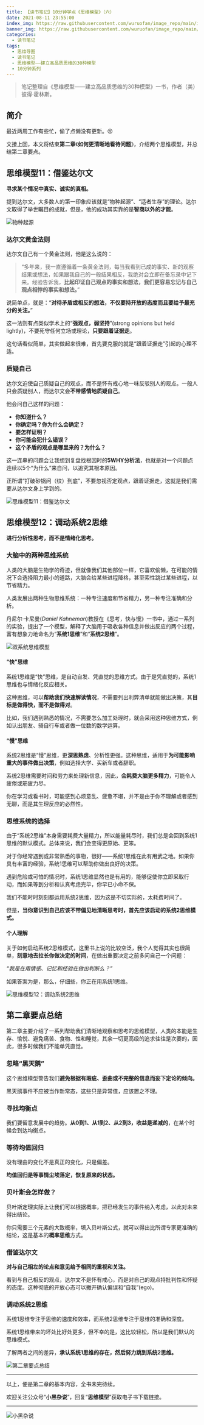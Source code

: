 ```yaml
---
title: 【读书笔记】10分钟学点《思维模型》（六）
date: 2021-08-11 23:55:00
index_img: https://raw.githubusercontent.com/wuruofan/image_repo/main/img/%E8%BF%9B%E5%8C%96%E8%AE%BA.jpg
banner_img: https://raw.githubusercontent.com/wuruofan/image_repo/main/img/%E8%BF%9B%E5%8C%96%E8%AE%BA.jpg
categories:
  - 读书笔记
tags:
  - 思维导图
  - 读书笔记
  - 思维模型——建立高品质思维的30种模型
  - 10分钟系列
---
```



> 笔记整理自《思维模型——建立高品质思维的30种模型》一书，作者（美）彼得·霍林斯。
>



## 简介

最近两周工作有些忙，偷了点懒没有更新。😵



文接上回，本文将结束**第二章**《**如何更清晰地看待问题**》，介绍两个思维模型，并总结第二章要点。





## 思维模型11：借鉴达尔文

**寻求某个情况中真实、诚实的真相。**



提到达尔文，大多数人的第一印象应该就是“物种起源”、“适者生存”的理论。达尔文取得了举世瞩目的成就，但是，他的成功其实靠的是**智商以外的才能**。

![物种起源](https://raw.githubusercontent.com/wuruofan/image_repo/main/img/%E7%89%A9%E7%A7%8D%E8%B5%B7%E6%BA%90.jpeg)



### 达尔文黄金法则

达尔文自己有一个黄金法则，他是这么说的：

> “多年来，我一直遵循着一条黄金法则，每当我看到已成的事实、新的观察结果或想法，如果跟我自己的一般结果相反，我绝对会立即在备忘录中记下来。经验告诉我，**比起印证自己观点的事实和想法，我们更容易忘记与自己观点相悖的事实和想法。**”



说简单点，就是：“**对待矛盾或相反的想法，不仅要持开放的态度而且要给予最充分的关注。**”



这一法则有点类似学术上的“**强观点，弱坚持**”(strong opinions but held lightly)，不要死守任何立场或理论，**只要跟着证据走**。



这句话看似简单，其实做起来很难，首先要克服的就是“跟着证据走”引起的心理不适。



### 质疑自己

达尔文迫使自己质疑自己的观点，而不是怀有戒心地一味反驳别人的观点。一般人只会质疑别人，而达尔文会**不带感情地质疑自己**。



他会问自己这样的问题：

- **你知道什么？**
- **你确定吗？你为什么会确定？**
- **要怎样证明？**
- **你可能会犯什么错误？**
- **这个矛盾的观点是哪里来的？为什么？**



这一连串的问题会让我想到复盘找根因时的**5WHY分析法**，也就是对一个问题点连续以5个“为什么”来自问，以追究其根本原因。

正所谓“打破砂锅问（纹）到底”，不要忽视否定观点，跟着证据走，这就是我们需要从达尔文身上学到的。

![思维模型11：借鉴达尔文](https://raw.githubusercontent.com/wuruofan/image_repo/main/img/%E6%80%9D%E7%BB%B4%E6%A8%A1%E5%9E%8B11%EF%BC%9A%E5%80%9F%E9%89%B4%E8%BE%BE%E5%B0%94%E6%96%87.png)



## 思维模型12：调动系统2思维

**进行分析性思考，而不是情绪化思考。**



### 大脑中的两种思维系统

人类的大脑是生物学的奇迹，但就像我们其他部位一样，它喜欢偷懒，在可能的情况下会选择阻力最小的道路，大脑会给某些进程降格，甚至索性跳过某些进程，以节省精力。

人类发展出两种生物思维系统：一种专注速度和节省精力，另一种专注准确和分析。



丹尼尔·卡尼曼(*Daniel Kahneman*)教授在《思考，快与慢》一书中，通过一系列的实验，提出了一个模型，解释了大脑用于吸收各种信息并做出反应的两个过程，富有想象力地命名为“**系统1思维**”和“**系统2思维**”。

![双系统思维模型](https://raw.githubusercontent.com/wuruofan/image_repo/main/img/%E5%8F%8C%E7%B3%BB%E7%BB%9F%E6%80%9D%E7%BB%B4%E6%A8%A1%E5%9E%8B.webp)

#### “快”思维

系统1思维是“快”思维，是自动自发、凭直觉的思维方式。由于是凭直觉的，系统1思维也与情绪化反应相关。



这种思维，可以**帮助我们快速解读情况**，不需要列出利弊清单就能做出决策，其**目标是做得快，而不是做得对**。



比如，我们遇到熟悉的情况，不需要怎么加工处理时，就会采用这种思维方式，例如认出朋友、骑自行车或者做一位数的数学运算。



#### “慢”思维

系统2思维是“慢”思维，更**深思熟虑**、分析性更强。这种思维，适用于**为可能影响重大的事件做出决策**，例如选择大学、买新车或者辞职。



系统2思维需要时间和劳力来处理新信息，因此，**会耗费大脑更多精力**，可能令人疲倦或筋疲力尽。



你在学习或看书时，可能感到心烦意乱、疲惫不堪，并不是由于你不理解或者感到无聊，而是其生理反应的必然性。



### 思维系统的选择



由于“系统2思维”本身需要耗费大量精力，所以能量耗尽时，我们总是会回到系统1思维的默认模式。总体来说，我们会变得更原始、更笨。



对于你经常遇到或非常熟悉的事物，很好——系统1思维在此有用武之地。如果你具有丰富的经验，系统1思维可以帮助你做出良好的决策。

遇到危险或可怕的情况时，系统1思维显然也是有用的，能够促使你立即采取行动，而如果等到分析和认真考虑完毕，你早已小命不保。



我们不能时时刻刻都运用系统2思维，因为这是不切实际的，太耗费时间了。

但是，**当你意识到自己应该不带偏见地清晰思考时，首先应该启动的系统2思维模式。**



#### 个人理解

关于如何启动系统2思维模式，这里书上说的比较空泛，我个人觉得其实也很简单，**刻意地去拉长你做决定的时间**，在做出重要决定之前多问自己一个问题：

*“我是在用情感、记忆和经验在做出判断么？”*

如果答案为是，那么，仔细些，你正在用系统1思维。



![思维模型12：调动系统2思维](https://raw.githubusercontent.com/wuruofan/image_repo/main/img/%E6%80%9D%E7%BB%B4%E6%A8%A1%E5%9E%8B12%EF%BC%9A%E8%B0%83%E5%8A%A8%E7%B3%BB%E7%BB%9F2%E6%80%9D%E7%BB%B4.png)



## 第二章要点总结



第二章主要介绍了一系列帮助我们清晰地观察和思考的思维模型，人类的本能是生存、愉悦、避免痛苦、食物、性和睡觉，其余一切更高级的追求往往是次要的，因此，很多时候我们不能单凭直觉。



### 忽略“黑天鹅”

这个思维模型警告我们**避免根据有瑕疵、歪曲或不完整的信息而妄下定论的倾向。**

黑天鹅事件不应被当作新常态，这些只是异常值，应该置之不理。



### 寻找均衡点

我们要留意发展中的趋势。**从0到1、从1到2、从2到3，收益是递减的**，在某个时候会到达均衡点。



### 等待均值回归

没有理由的变化不是真正的变化，只是偏差。

**均值回归是等事情尘埃落定，恢复原来的状态。**



### 贝叶斯会怎样做？

贝叶斯定理实际上让我们可以根据概率，把已经发生的事件纳入考虑，以此对未来得出结论。

你只需要三个元素的大致概率，填入贝叶斯公式，就可以得出比所谓专家更准确的结论，这是基本的**概率思维**方式。



### **借鉴达尔文**

**对与自己相左的论点和意见给予相同的重视和关注。**

看到与自己相反的观点，达尔文不是怀有戒心，而是对自己的观点持批判性和怀疑的态度。这种彻底的开放心态可以撇开确认偏误和“自我”(ego)。



### 调动系统2思维

系统1思维专注于思维的速度和效率，而系统2思维专注于思维的准确和深度。

系统1思维带来的坏处比好处更多，但不幸的是，这比较轻松，所以是我们默认的思维模式。

了解两者之间的差异，**承认系统1思维的存在，然后努力跳到系统2思维。**

![第二章要点总结](https://raw.githubusercontent.com/wuruofan/image_repo/main/img/%E7%AC%AC%E4%BA%8C%E7%AB%A0%E8%A6%81%E7%82%B9%E6%80%BB%E7%BB%93.png)


---



<p>
以上，便是第二章的基本内容，全书未完待续。


欢迎关注公众号“**小黑杂说**”，回复“**思维模型**”获取电子书下载链接。
<p>

---

![小黑杂说](https://raw.githubusercontent.com/wuruofan/wuruofan.github.io/master/img/qr-wechat-large.png)
